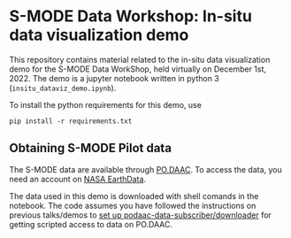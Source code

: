# S-MODE Data Workshop: In-situ data visualization demo

This repository contains material related to the in-situ data visualization
demo for the S-MODE Data WorkShop, held virtually on December 1st, 2022. The
demo is a jupyter notebook written in python 3 (`insitu_dataviz_demo.ipynb`).

To install the python requirements for this demo, use 
```
pip install -r requirements.txt
```

## Obtaining S-MODE Pilot data

The S-MODE data are available through
[PO.DAAC](https://podaac.jpl.nasa.gov/S-MODE?tab=mission-objectives&sections=about%2Bdata).
To access the data, you need an account on [NASA
EarthData](https://urs.earthdata.nasa.gov/).  

The data used in this demo is downloaded with shell comands in the notebook.
The code assumes you have followed the instructions on previous talks/demos to
[set up
podaac-data-subscriber/downloader](https://github.com/podaac/data-subscriber)
for getting scripted access to data on PO.DAAC.


